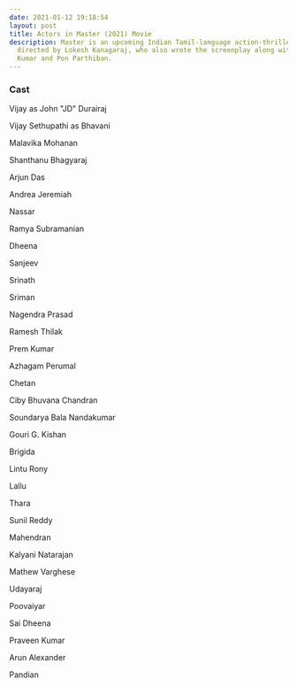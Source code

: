 ```yaml
---
date: 2021-01-12 19:18:54
layout: post
title: Actors in Master (2021) Movie
description: Master is an upcoming Indian Tamil-language action-thriller film
  directed by Lokesh Kanagaraj, who also wrote the screenplay along with Rathna
  Kumar and Pon Parthiban.
---
```

### Cast

Vijay as John "JD" Durairaj


Vijay Sethupathi as Bhavani


Malavika Mohanan


Shanthanu Bhagyaraj


Arjun Das


Andrea Jeremiah


Nassar


Ramya Subramanian


Dheena


Sanjeev


Srinath


Sriman


Nagendra Prasad


Ramesh Thilak


Prem Kumar


Azhagam Perumal


Chetan


Ciby Bhuvana Chandran


Soundarya Bala Nandakumar


Gouri G. Kishan


Brigida


Lintu Rony


Lallu


Thara


Sunil Reddy


Mahendran


Kalyani Natarajan


Mathew Varghese


Udayaraj


Poovaiyar


Sai Dheena


Praveen Kumar


Arun Alexander


Pandian
